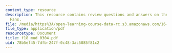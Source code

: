 ```yaml
---
content_type: resource
description: This resource contains review questions and answers on the topic of Expansion
  Fans.
file: /media/https%3A/open-learning-course-data-rc.s3.amazonaws.com/16-01-unified-engineering-i-ii-iii-iv-fall-2005-spring-2006/78b5ef457dfb247f0c483ac5085f81c2_f18_mud_0304.pdf
file_type: application/pdf
resourcetype: Document
title: f18_mud_0304.pdf
uid: 78b5ef45-7dfb-247f-0c48-3ac5085f81c2
---
```


